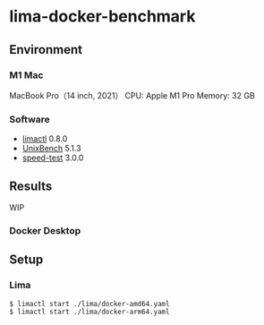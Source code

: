 # lima-docker-benchmark

## Environment
### M1 Mac

MacBook Pro（14 inch, 2021）
CPU: Apple M1 Pro
Memory: 32 GB

### Software

- [limactl](https://github.com/lima-vm/lima) 0.8.0
- [UnixBench](https://github.com/kdlucas/byte-unixbench) 5.1.3
- [speed-test](https://github.com/sindresorhus/speed-test) 3.0.0

## Results
WIP

### Docker Desktop

## Setup

### Lima

```bash
$ limactl start ./lima/docker-amd64.yaml
$ limactl start ./lima/docker-arm64.yaml
```
